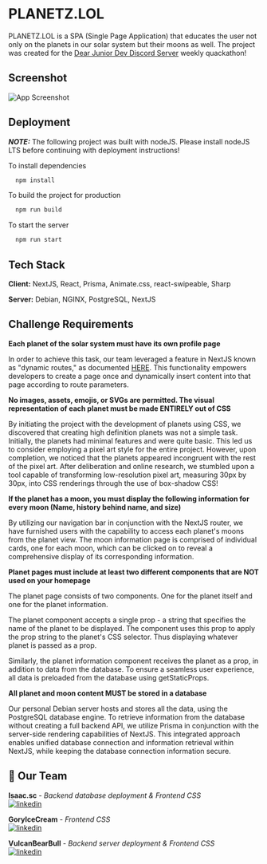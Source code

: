 
# PLANETZ.LOL

PLANETZ.LOL is a SPA (Single Page Application) that educates the user not only on the planets in our solar system but their moons as well. The project was created for the [Dear Junior Dev Discord Server](https://discord.gg/J4dQxyAFqC) weekly quackathon!


## Screenshot

![App Screenshot](https://tinypic.host/images/2023/04/02/Untitled.jpg)


## Deployment
  
**_NOTE:_** The following project was built with nodeJS. Please install nodeJS LTS before continuing with deployment instructions!

To install dependencies 

```bash
  npm install
```

To build the project for production 

```bash
  npm run build
```

To start the server

```bash
  npm run start
```


## Tech Stack

**Client:** NextJS, React, Prisma, Animate.css, react-swipeable, Sharp

**Server:** Debian, NGINX, PostgreSQL, NextJS


## Challenge Requirements

**Each planet of the solar system must have its own profile page**  

In order to achieve this task, our team leveraged a feature in NextJS known as "dynamic routes," as documented [HERE](https://nextjs.org/docs/routing/dynamic-routes). This functionality empowers developers to create a page once and dynamically insert content into that page according to route parameters.

**No images, assets, emojis, or SVGs are permitted. The visual representation of each planet must be made ENTIRELY out of CSS**  

By initiating the project with the development of planets using CSS, we discovered that creating high definition planets was not a simple task. Initially, the planets had minimal features and were quite basic. This led us to consider employing a pixel art style for the entire project. However, upon completion, we noticed that the planets appeared incongruent with the rest of the pixel art. After deliberation and online research, we stumbled upon a tool capable of transforming low-resolution pixel art, measuring 30px by 30px, into CSS renderings through the use of box-shadow CSS!

**If the planet has a moon, you must display the following information for every moon (Name, history behind name, and size)**  

By utilizing our navigation bar in conjunction with the NextJS router, we have furnished users with the capability to access each planet's moons from the planet view. The moon information page is comprised of individual cards, one for each moon, which can be clicked on to reveal a comprehensive display of its corresponding information.

**Planet pages must include at least two different components that are NOT used on your homepage**

The planet page consists of two components. One for the planet itself and one for the planet information.

The planet component accepts a single prop - a string that specifies the name of the planet to be displayed. The component uses this prop to apply the prop string to the planet's CSS selector. Thus displaying whatever planet is passed as a prop.

Similarly, the planet information component receives the planet as a prop, in addition to data from the database. To ensure a seamless user experience, all data is preloaded from the database using getStaticProps.

**All planet and moon content MUST be stored in a database**

Our personal Debian server hosts and stores all the data, using the PostgreSQL database engine. To retrieve information from the database without creating a full backend API, we utilize Prisma in conjunction with the server-side rendering capabilities of NextJS. This integrated approach enables unified database connection and information retrieval within NextJS, while keeping the database connection information secure.
## 🤝 Our Team

**Isaac.sc** - *Backend database deployment & Frontend CSS*   
[![linkedin](https://img.shields.io/badge/linkedin-0A66C2?style=for-the-badge&logo=linkedin&logoColor=white)](https://www.linkedin.com/in/isaac-clark-b41028219/)

**GoryIceCream** - *Frontend CSS*   
[![linkedin](https://img.shields.io/badge/linkedin-0A66C2?style=for-the-badge&logo=linkedin&logoColor=white)](https://www.linkedin.com/in/angelika-selviyan-46378b196/)

**VulcanBearBull** - *Backend server deployment & Frontend CSS*   
[![linkedin](https://img.shields.io/badge/linkedin-0A66C2?style=for-the-badge&logo=linkedin&logoColor=white)](https://www.linkedin.com/in/alexander-charbonneau-202714215/)

